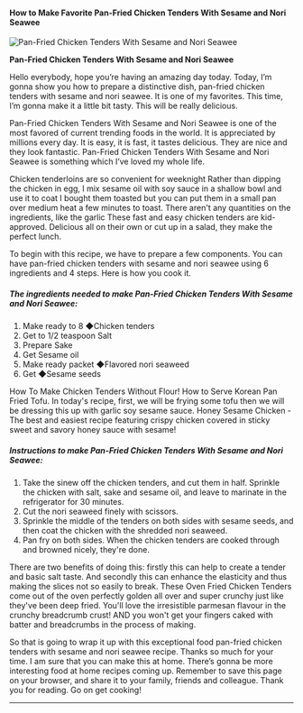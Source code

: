            

#### How to Make Favorite Pan-Fried Chicken Tenders With Sesame and Nori Seawee

![Pan-Fried Chicken Tenders With Sesame and Nori Seawee](https://img-global.cpcdn.com/recipes/6296537442287616/751x532cq70/pan-fried-chicken-tenders-with-sesame-and-nori-seawee-recipe-main-photo.jpg)

**Pan-Fried Chicken Tenders With Sesame and Nori Seawee**

Hello everybody, hope you’re having an amazing day today. Today, I’m gonna show you how to prepare a distinctive dish, pan-fried chicken tenders with sesame and nori seawee. It is one of my favorites. This time, I’m gonna make it a little bit tasty. This will be really delicious.

Pan-Fried Chicken Tenders With Sesame and Nori Seawee is one of the most favored of current trending foods in the world. It is appreciated by millions every day. It is easy, it is fast, it tastes delicious. They are nice and they look fantastic. Pan-Fried Chicken Tenders With Sesame and Nori Seawee is something which I’ve loved my whole life.

Chicken tenderloins are so convenient for weeknight Rather than dipping the chicken in egg, I mix sesame oil with soy sauce in a shallow bowl and use it to coat I bought them toasted but you can put them in a small pan over medium heat a few minutes to toast. There aren't any quantities on the ingredients, like the garlic These fast and easy chicken tenders are kid-approved. Delicious all on their own or cut up in a salad, they make the perfect lunch.

To begin with this recipe, we have to prepare a few components. You can have pan-fried chicken tenders with sesame and nori seawee using 6 ingredients and 4 steps. Here is how you cook it.

##### The ingredients needed to make Pan-Fried Chicken Tenders With Sesame and Nori Seawee:

1.  Make ready to 8 ◆Chicken tenders
2.  Get to 1/2 teaspoon Salt
3.  Prepare Sake
4.  Get Sesame oil
5.  Make ready packet ◆Flavored nori seaweed
6.  Get ◆Sesame seeds

How To Make Chicken Tenders Without Flour! How to Serve Korean Pan Fried Tofu. In today's recipe, first, we will be frying some tofu then we will be dressing this up with garlic soy sesame sauce. Honey Sesame Chicken - The best and easiest recipe featuring crispy chicken covered in sticky sweet and savory honey sauce with sesame!

##### Instructions to make Pan-Fried Chicken Tenders With Sesame and Nori Seawee:

1.  Take the sinew off the chicken tenders, and cut them in half. Sprinkle the chicken with salt, sake and sesame oil, and leave to marinate in the refrigerator for 30 minutes.
2.  Cut the nori seaweed finely with scissors.
3.  Sprinkle the middle of the tenders on both sides with sesame seeds, and then coat the chicken with the shredded nori seaweed.
4.  Pan fry on both sides. When the chicken tenders are cooked through and browned nicely, they're done.

There are two benefits of doing this: firstly this can help to create a tender and basic salt taste. And secondly this can enhance the elasticity and thus making the slices not so easily to break. These Oven Fried Chicken Tenders come out of the oven perfectly golden all over and super crunchy just like they've been deep fried. You'll love the irresistible parmesan flavour in the crunchy breadcrumb crust! AND you won't get your fingers caked with batter and breadcrumbs in the process of making.

So that is going to wrap it up with this exceptional food pan-fried chicken tenders with sesame and nori seawee recipe. Thanks so much for your time. I am sure that you can make this at home. There’s gonna be more interesting food at home recipes coming up. Remember to save this page on your browser, and share it to your family, friends and colleague. Thank you for reading. Go on get cooking!

* * *